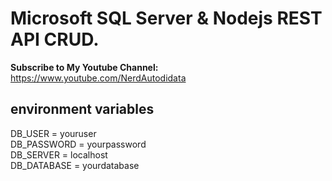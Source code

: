# Microsoft SQL Server & Nodejs REST API CRUD.

<b>Subscribe to My Youtube Channel:</b><br>
https://www.youtube.com/NerdAutodidata

## environment variables

DB_USER = youruser<br>
DB_PASSWORD = yourpassword<br>
DB_SERVER = localhost<br>
DB_DATABASE = yourdatabase
